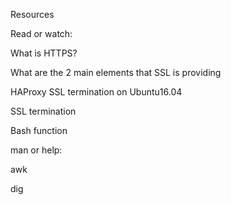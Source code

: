 Resources

Read or watch:



What is HTTPS?

What are the 2 main elements that SSL is providing

HAProxy SSL termination on Ubuntu16.04

SSL termination

Bash function

man or help:



awk

dig